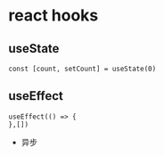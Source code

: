 # react hooks

## useState
```
const [count, setCount] = useState(0)
```

## useEffect
```
useEffect(() => {
},[])
```
- 异步

